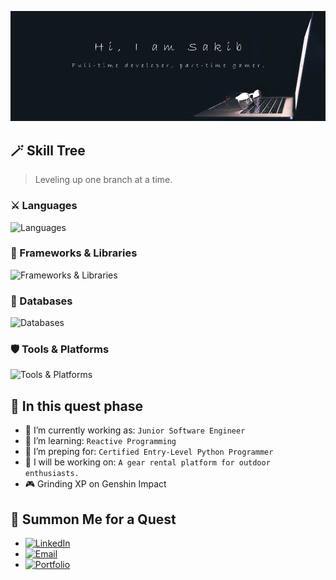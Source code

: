 <p align="center">
  <img src="images/banner-2.png" />
</p>

## 🪄 Skill Tree
> Leveling up one branch at a time.

### ⚔️ Languages
![Languages](https://skillicons.dev/icons?i=js,ts,py,java,html,css)

### 🧙 Frameworks & Libraries
![Frameworks & Libraries](https://skillicons.dev/icons?i=angular,react,nextjs,nodejs,spring,express)

### 🏹 Databases
![Databases](https://skillicons.dev/icons?i=postgres,mongodb,mysql)

### 🛡️ Tools & Platforms
![Tools & Platforms](https://skillicons.dev/icons?i=vscode,git)

## 📜 In this quest phase

- 💼 I’m currently working as: `Junior Software Engineer`
- 🌱 I’m learning: `Reactive Programming`
- 📜 I’m preping for: `Certified Entry-Level Python Programmer`
- 🔭 I will be working on: `A gear rental platform for outdoor enthusiasts.`
- 🎮 Grinding XP on Genshin Impact

## 🔮 Summon Me for a Quest
- [![LinkedIn](https://img.shields.io/badge/LinkedIn-blue?style=flat&logo=linkedin&logoColor=white)](https://www.linkedin.com/in/nazmussakibofficial/) 
- [![Email](https://img.shields.io/badge/Email-D14836?style=flat&logo=gmail&logoColor=white)](mailto:nazmussakibofficial19@gmail.com)
- [![Portfolio](https://img.shields.io/badge/Portfolio-000?style=flat&logo=vercel&logoColor=white)](https://nazmussakibofficial.vercel.app) 